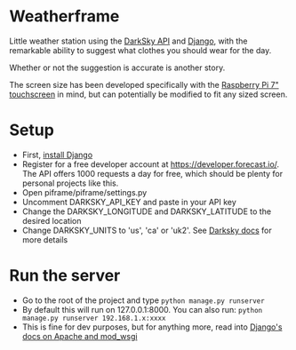 # Weatherframe
Little weather station using the [DarkSky API](https://developer.forecast.io/) 
and [Django](https://www.djangoproject.com/), with the remarkable ability to 
suggest what clothes you should wear for the day.

Whether or not the suggestion is accurate is another story.

The screen size has been developed specifically with the [Raspberry Pi 7" touchscreen](https://shop.pimoroni.com/products/raspberry-pi-7-touchscreen-display-with-frame)
in mind, but can potentially be modified to fit any sized screen.

# Setup
- First, [install Django](https://docs.djangoproject.com/en/1.9/topics/install/#installing-official-release)
- Register for a free developer account at https://developer.forecast.io/.  The API offers 1000 requests a day for free, 
which should be plenty for personal projects like this.
- Open piframe/piframe/settings.py
- Uncomment DARKSKY_API_KEY and paste in your API key
- Change the DARKSKY_LONGITUDE and DARKSKY_LATITUDE to the desired location
- Change DARKSKY_UNITS to 'us', 'ca' or 'uk2'.  See [Darksky docs](https://developer.forecast.io/docs/v2) for more details

# Run the server
- Go to the root of the project and type `python manage.py runserver`
- By default this will run on 127.0.0.1:8000.  You can also run: `python manage.py runserver 192.168.1.x:xxxx`
- This is fine for dev purposes, but for anything more, read into [Django's docs on Apache and mod_wsgi](https://docs.djangoproject.com/en/1.9/howto/deployment/wsgi/modwsgi/) 

